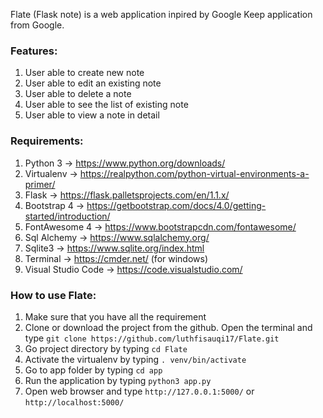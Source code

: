 Flate (Flask note) is a web application inpired by Google Keep application from Google.

### Features:
1. User able to create new note
2. User able to edit an existing note
3. User able to delete a note
4. User able to see the list of existing note
5. User able to view a note in detail

### Requirements:
1. Python 3 -> https://www.python.org/downloads/
2. Virtualenv -> https://realpython.com/python-virtual-environments-a-primer/
3. Flask -> https://flask.palletsprojects.com/en/1.1.x/
4. Bootstrap 4 -> https://getbootstrap.com/docs/4.0/getting-started/introduction/
5. FontAwesome 4 -> https://www.bootstrapcdn.com/fontawesome/
6. Sql Alchemy -> https://www.sqlalchemy.org/
7. Sqlite3 -> https://www.sqlite.org/index.html
8. Terminal -> https://cmder.net/ (for windows)
9. Visual Studio Code -> https://code.visualstudio.com/

### How to use Flate:
1. Make sure that you have all the requirement
2. Clone or download the project from the github. Open the terminal and type `git clone https://github.com/luthfisauqi17/Flate.git`
3. Go project directory by typing `cd Flate`
4. Activate the virtualenv by typing `. venv/bin/activate`
5. Go to app folder by typing `cd app`
6. Run the application by typing `python3 app.py`
7. Open web browser and type `http://127.0.0.1:5000/` or `http://localhost:5000/`
